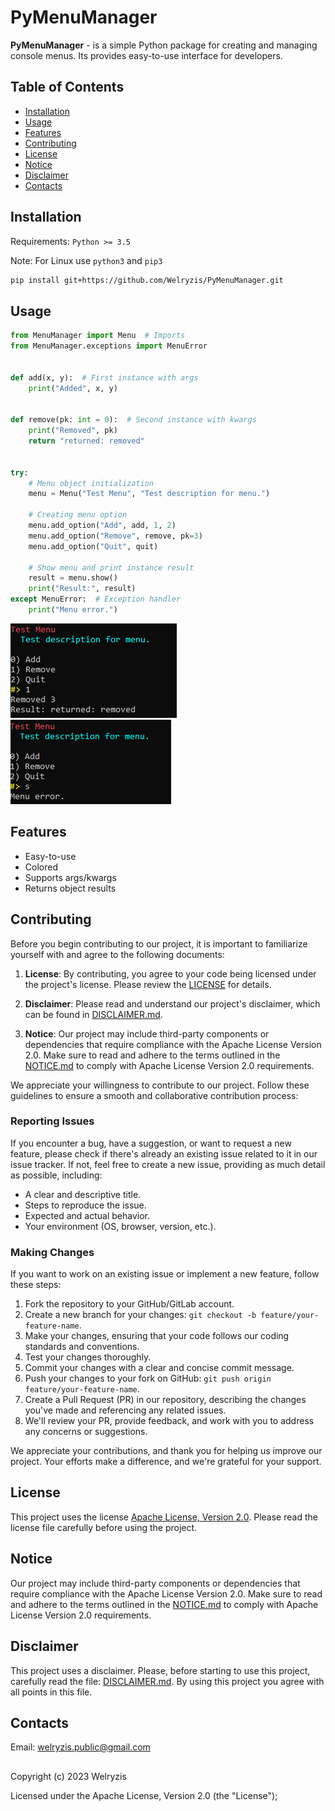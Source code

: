 # PyMenuManager
**PyMenuManager** - is a simple Python package for creating and managing console menus. Its provides easy-to-use interface for developers.


## Table of Contents
- [Installation](#installation)
- [Usage](#usage)
- [Features](#features)
- [Contributing](#contributing)
- [License](#license)
- [Notice](#notice)
- [Disclaimer](#disclaimer)
- [Contacts](#contacts)


## Installation
Requirements: `Python >= 3.5`

Note: For Linux use `python3` and `pip3`

```bash
pip install git+https://github.com/Welryzis/PyMenuManager.git
```


## Usage
```python
from MenuManager import Menu  # Imports
from MenuManager.exceptions import MenuError


def add(x, y):  # First instance with args
    print("Added", x, y)


def remove(pk: int = 0):  # Second instance with kwargs
    print("Removed", pk)
    return "returned: removed"


try:
    # Menu object initialization
    menu = Menu("Test Menu", "Test description for menu.")

    # Creating menu option
    menu.add_option("Add", add, 1, 2)
    menu.add_option("Remove", remove, pk=3)
    menu.add_option("Quit", quit)

    # Show menu and print instance result
    result = menu.show()
    print("Result:", result)
except MenuError:  # Exception handler
    print("Menu error.")
```

![screen_1](Files/screen_1.png)
![screen_2](Files/screen_2.png)


## Features
- Easy-to-use
- Colored
- Supports args/kwargs
- Returns object results


## Contributing
Before you begin contributing to our project, it is important to familiarize yourself with and agree to the following documents:

1. **License**: By contributing, you agree to your code being licensed under the project's license. Please review the [LICENSE](LICENSE) for details.

2. **Disclaimer**: Please read and understand our project's disclaimer, which can be found in [DISCLAIMER.md](DISCLAIMER.md). 

3. **Notice**: Our project may include third-party components or dependencies that require compliance with the Apache License Version 2.0. Make sure to read and adhere to the terms outlined in the [NOTICE.md](NOTICE.md) to comply with Apache License Version 2.0 requirements.

We appreciate your willingness to contribute to our project. Follow these guidelines to ensure a smooth and collaborative contribution process:


### Reporting Issues
If you encounter a bug, have a suggestion, or want to request a new feature, please check if there's already an existing issue related to it in our issue tracker. If not, feel free to create a new issue, providing as much detail as possible, including:

- A clear and descriptive title.
- Steps to reproduce the issue.
- Expected and actual behavior.
- Your environment (OS, browser, version, etc.).


### Making Changes
If you want to work on an existing issue or implement a new feature, follow these steps:

1. Fork the repository to your GitHub/GitLab account.
2. Create a new branch for your changes: `git checkout -b feature/your-feature-name`.
3. Make your changes, ensuring that your code follows our coding standards and conventions.
4. Test your changes thoroughly.
5. Commit your changes with a clear and concise commit message.
6. Push your changes to your fork on GitHub: `git push origin feature/your-feature-name`.
7. Create a Pull Request (PR) in our repository, describing the changes you've made and referencing any related issues.
8. We'll review your PR, provide feedback, and work with you to address any concerns or suggestions.

We appreciate your contributions, and thank you for helping us improve our project. Your efforts make a difference, and we're grateful for your support.


## License
This project uses the license [Apache License, Version 2.0](LICENSE). Please read the license file carefully before using the project.


## Notice
Our project may include third-party components or dependencies that require compliance with the Apache License Version 2.0. Make sure to read and adhere to the terms outlined in the [NOTICE.md](NOTICE.md) to comply with Apache License Version 2.0 requirements.


## Disclaimer
This project uses a disclaimer. Please, before starting to use this project, carefully read the file: [DISCLAIMER.md](DISCLAIMER.md). By using this project you agree with all points in this file.


## Contacts
Email: welryzis.public@gmail.com


##
Copyright (c) 2023 Welryzis

Licensed under the Apache License, Version 2.0 (the "License");
